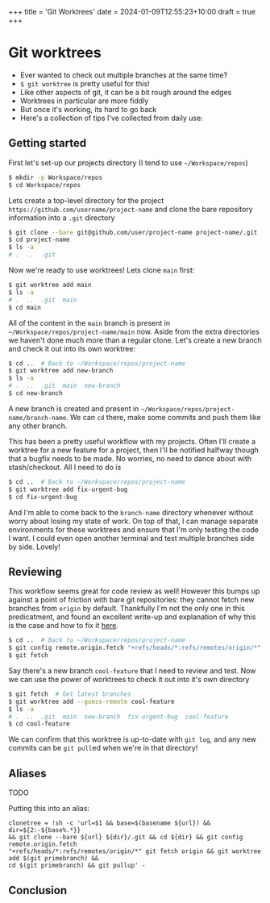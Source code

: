 +++
title = 'Git Worktrees'
date = 2024-01-09T12:55:23+10:00
draft = true
+++

# Git worktrees

- Ever wanted to check out multiple branches at the same time?
- `$ git worktree` is pretty useful for this!
- Like other aspects of git, it can be a bit rough around the edges
- Worktrees in particular are more fiddly
- But once it's working, its hard to go back
- Here's a collection of tips I've collected from daily use:

## Getting started


First let's set-up our projects directory (I tend to use `~/Workspace/repos`)
```bash
$ mkdir -p Workspace/repos
$ cd Workspace/repos
```

Lets create a top-level directory for the project `https://github.com/username/project-name` and
clone the bare repository information into a `.git` directory
```bash
$ git clone --bare git@github.com/user/project-name project-name/.git
$ cd project-name
$ ls -a
# .  ..  .git
```

Now we're ready to use worktrees! Lets clone `main` first:
```bash
$ git worktree add main
$ ls -a
# .  ..  .git  main
$ cd main
```

All of the content in the `main` branch is present in `~/Workspace/repos/project-name/main` now.
Aside from the extra directories we haven't done much more than a regular clone. Let's create a new
branch and check it out into its own worktree:
```bash
$ cd ..  # Back to ~/Workspace/repos/project-name
$ git worktree add new-branch
$ ls -a
# .  ..  .git  main  new-branch
$ cd new-branch
```

A new branch is created and present in `~/Workspace/repos/project-name/branch-name`. We can `cd`
there, make some commits and push them like any other branch.

This has been a pretty useful workflow with my projects. Often I'll create a worktree for a new
feature for a project, then I'll be notified halfway though that a bugfix needs to be made. No
worries, no need to dance about with stash/checkout. All I need to do is
```bash
$ cd ..  # Back to ~/Workspace/repos/project-name
$ git worktree add fix-urgent-bug
$ cd fix-urgent-bug
```

And I'm able to come back to the `branch-name` directory whenever without worry about losing my
state of work. On top of that, I can manage separate environments for these worktrees and ensure
that I'm only testing the code I want. I could even open another terminal and test multiple branches
side by side. Lovely!


## Reviewing

This workflow seems great for code review as well! However this bumps up against a point of friction
with bare git repositories: they cannot fetch new branches from `origin` by default. Thankfully I'm
not the only one in this predicatment, and found an excellent write-up and explanation of why this
is the case and how to fix it
[here](https://morgan.cugerone.com/blog/workarounds-to-git-worktree-using-bare-repository-and-cannot-fetch-remote-branches/).
```bash
$ cd ..  # Back to ~/Workspace/repos/project-name
$ git config remote.origin.fetch "+refs/heads/*:refs/remotes/origin/*"
$ git fetch
```

Say there's a new branch `cool-feature` that I need to review and test. Now we can use the power of
worktrees to check it out into it's own directory
```bash
$ git fetch  # Get latest branches
$ git worktree add --guess-remote cool-feature
$ ls -a
# .  ..  .git  main  new-branch  fix-urgent-bug  cool-feature
$ cd cool-feature
```

We can confirm that this worktree is up-to-date with `git log`, and any new commits can be `git
pull`ed when we're in that directory!

## Aliases

TODO

Putting this into an alias:

```
clonetree = !sh -c 'url=$1 && base=$(basename ${url}) && dir=${2:-${base%.*}}
&& git clone --bare ${url} ${dir}/.git && cd ${dir} && git config remote.origin.fetch
"+refs/heads/*:refs/remotes/origin/*" git fetch origin && git worktree add $(git primebranch) &&
cd $(git primebranch) && git pullup' -
```


## Conclusion
